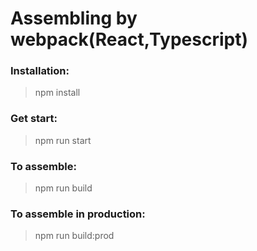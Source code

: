 # Assembling by webpack(React,Typescript)


 ### Installation:
> npm install

### Get start:
> npm run start

### To assemble:
 > npm run build

### To assemble in production:
 > npm run build:prod
